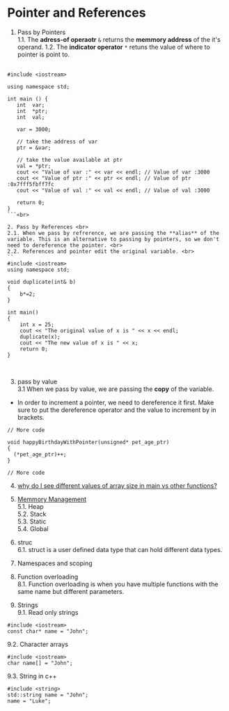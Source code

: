 # Pointer and References
1. Pass by Pointers <br>
1.1. The **adress-of operaotr** `&` returns the **memmory address** of the it's operand.
1.2. The **indicator operator** `*` retuns the value of where to pointer is point to. <br><br>

```
#include <iostream>
 
using namespace std;
 
int main () {
   int  var;
   int  *ptr;
   int  val;

   var = 3000;

   // take the address of var
   ptr = &var;

   // take the value available at ptr
   val = *ptr;
   cout << "Value of var :" << var << endl; // Value of var :3000
   cout << "Value of ptr :" << ptr << endl; // Value of ptr :0x7fff5fbff7fc
   cout << "Value of val :" << val << endl; // Value of val :3000

   return 0;
}
```<br>

2. Pass by References <br>
2.1. When we pass by refrerence, we are passing the **alias** of the variable. This is an alternative to passing by pointers, so we don't need to dereference the pointer. <br>
2.2. References and pointer edit the original variable. <br>
``
#include <iostream>
using namespace std;

void duplicate(int& b)
{
    b*=2;
}

int main()
{
    int x = 25;
    cout << "The original value of x is " << x << endl;
    duplicate(x);
    cout << "The new value of x is " << x;
    return 0;
}
``` 
<br>

3. pass by value <br>
3.1 When we pass by value, we are passing the **copy** of the variable. <br>

- In order to increment a pointer, we need to dereference it first. Make sure to put the dereference operator and the value to increment by in brackets. <br>

```
// More code 

void happyBirthdayWithPointer(unsigned* pet_age_ptr)
{
  (*pet_age_ptr)++;
}

// More code
```
4. [why do I see different values of array size in main vs other functions?](https://www.youtube.com/live/Wgr9Ly85sdc?feature=share&t=979) <br>
5. [Memmory Management](https://youtu.be/_8-ht2AKyH4) <br>
5.1. Heap <br>
5.2. Stack <br>
5.3. Static <br>
5.4. Global <br>
6. struc <br>
6.1. struct is a user defined data type that can hold different data types. <br>

7. Namespaces and scoping<br>

8. Function overloading <br>
8.1. Function overloading is when you have multiple functions with the same name but different parameters. <br>

9. Strings <br>
9.1. Read only strings <br>
```
#include <iostream>
const char* name = "John";
```
9.2. Character arrays <br>
```
#include <iostream>
char name[] = "John";
```
9.3. String in c++  <br>
```
#include <string>
std::string name = "John";
name = "Luke";
```
